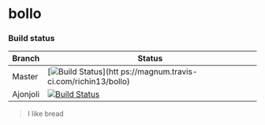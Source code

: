 # bollo

### Build status
Branch  | Status |
--------|---------
Master  | [![Build Status](https://magnum.travis-ci.com/richin13/bollo.svg?token=p369YzepyGqbGJ8VGohq&branch=master)](htt ps://magnum.travis-ci.com/richin13/bollo)
Ajonjoli| [![Build Status](https://magnum.travis-ci.com/richin13/bollo.svg?token=p369YzepyGqbGJ8VGohq&branch=ajonjoli)](https://magnum.travis-ci.com/richin13/bollo)

> I like bread
